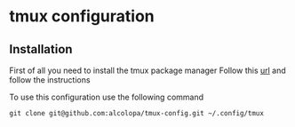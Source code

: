 # tmux configuration

## Installation

First of all you need to install the tmux package manager
Follow this [url](https://github.com/tmux-plugins/tpm) and follow the instructions

To use this configuration use the following command

```
git clone git@github.com:alcolopa/tmux-config.git ~/.config/tmux
```
